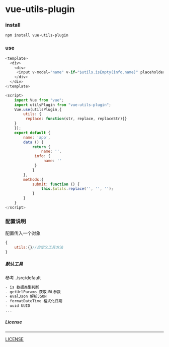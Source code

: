 # vue-utils-plugin

### install 
```
npm install vue-utils-plugin
```

### use
```js
<template>
  <div>
	<div>
	 <input v-model="name" v-if="$utils.isEmpty(info.name)" placeholder=""/>
	</div>
  </div>
</template>

<script>
    import Vue from "vue";
    import utilsPlugin from "vue-utils-plugin";
    Vue.use(utilsPlugin,{
        utils: {
		 replace: function(str, replace, replaceStr){}
	}
    });
    export default {
        name: 'app',
        data () {
            return {
                name: '',
			 info: {
				 name: ''
			 }
            }
        },
        methods:{
            submit: function () {
                this.$utils.replace('', '', '');
            }
        }
    }
</script>

```


### 配置说明
配置传入一个对象
```js
{
    utils:{}//自定义工具方法
}
```



##### 默认工具
参考 ./src/default

```js
- is 数据类型判断
- getUrlParams 获取URL参数
- evalJson 解析JSON
- formatDateTime 格式化日期
- uuid UUID
...
```

##### License
-------

[LICENSE](https://github.com/mvpleung/vue-utils-plugin/blob/master/LICENSE)

